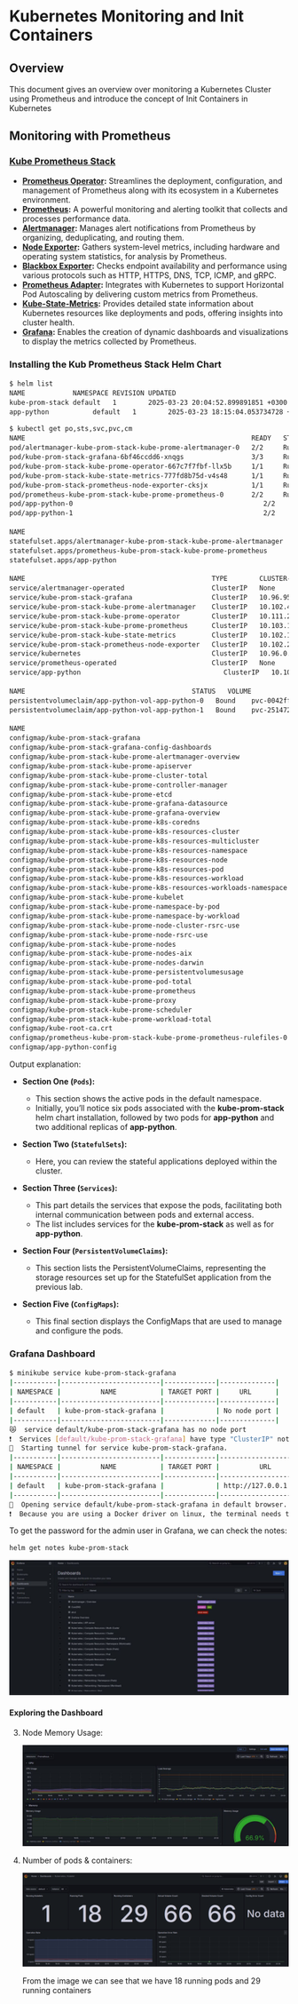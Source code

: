 # Kubernetes Monitoring and Init Containers

## Overview

This document gives an overview over monitoring a Kubernetes Cluster using Prometheus and introduce the concept of Init Containers in Kubernetes

## Monitoring with Prometheus

### [Kube Prometheus Stack](https://github.com/prometheus-operator/kube-prometheus/blob/main/README.md#kube-prometheus)

- **[Prometheus Operator](https://github.com/prometheus-operator/prometheus-operator):** Streamlines the deployment, configuration, and management of Prometheus along with its ecosystem in a Kubernetes environment.
- **[Prometheus](https://prometheus.io/):** A powerful monitoring and alerting toolkit that collects and processes performance data.
- **[Alertmanager](https://github.com/prometheus/alertmanager):** Manages alert notifications from Prometheus by organizing, deduplicating, and routing them.
- **[Node Exporter](https://github.com/prometheus/node_exporter):** Gathers system-level metrics, including hardware and operating system statistics, for analysis by Prometheus.
- **[Blackbox Exporter](https://github.com/prometheus/blackbox_exporter):** Checks endpoint availability and performance using various protocols such as HTTP, HTTPS, DNS, TCP, ICMP, and gRPC.
- **[Prometheus Adapter](https://github.com/kubernetes-sigs/prometheus-adapter):** Integrates with Kubernetes to support Horizontal Pod Autoscaling by delivering custom metrics from Prometheus.
- **[Kube-State-Metrics](https://github.com/kubernetes/kube-state-metrics):** Provides detailed state information about Kubernetes resources like deployments and pods, offering insights into cluster health.
- **[Grafana](https://grafana.com/):** Enables the creation of dynamic dashboards and visualizations to display the metrics collected by Prometheus.


### Installing the Kub Prometheus Stack Helm Chart

```bash
$ helm list
NAME            NAMESPACE REVISION UPDATED                                 STATUS   CHART                        APP VERSION
kube-prom-stack default   1        2025-03-23 20:04:52.899891851 +0300 MSK deployed kube-prometheus-stack-70.0.2 v0.81.0    
app-python           default   1        2025-03-23 18:15:04.053734728 +0300 MSK deployed app-python-0.29.1                 1.18.1     
```

```bash
$ kubectl get po,sts,svc,pvc,cm
NAME                                                         READY   STATUS    RESTARTS   AGE
pod/alertmanager-kube-prom-stack-kube-prome-alertmanager-0   2/2     Running   0          4m57s
pod/kube-prom-stack-grafana-6bf46ccdd6-xnqgs                 3/3     Running   0          4m58s
pod/kube-prom-stack-kube-prome-operator-667c7f7fbf-llx5b     1/1     Running   0          4m58s
pod/kube-prom-stack-kube-state-metrics-777fd8b75d-v4s48      1/1     Running   0          4m58s
pod/kube-prom-stack-prometheus-node-exporter-cksjx           1/1     Running   0          4m58s
pod/prometheus-kube-prom-stack-kube-prome-prometheus-0       2/2     Running   0          4m57s
pod/app-python-0                                                2/2     Running   0          63m
pod/app-python-1                                                2/2     Running   0          63m

NAME                                                                    READY   AGE
statefulset.apps/alertmanager-kube-prom-stack-kube-prome-alertmanager   1/1     4m58s
statefulset.apps/prometheus-kube-prom-stack-kube-prome-prometheus       1/1     4m57s
statefulset.apps/app-python                                                2/2     63m

NAME                                               TYPE        CLUSTER-IP       EXTERNAL-IP   PORT(S)                      AGE
service/alertmanager-operated                      ClusterIP   None             <none>        9093/TCP,9094/TCP,9094/UDP   4m58s
service/kube-prom-stack-grafana                    ClusterIP   10.96.95.254     <none>        80/TCP                       4m58s
service/kube-prom-stack-kube-prome-alertmanager    ClusterIP   10.102.44.166    <none>        9093/TCP,8080/TCP            4m58s
service/kube-prom-stack-kube-prome-operator        ClusterIP   10.111.219.242   <none>        443/TCP                      4m58s
service/kube-prom-stack-kube-prome-prometheus      ClusterIP   10.103.191.7     <none>        9090/TCP,8080/TCP            4m58s
service/kube-prom-stack-kube-state-metrics         ClusterIP   10.102.185.236   <none>        8080/TCP                     4m58s
service/kube-prom-stack-prometheus-node-exporter   ClusterIP   10.102.233.97    <none>        9100/TCP                     4m58s
service/kubernetes                                 ClusterIP   10.96.0.1        <none>        443/TCP                      128m
service/prometheus-operated                        ClusterIP   None             <none>        9090/TCP                     4m57s
service/app-python                                    ClusterIP   10.107.74.83     <none>        5000/TCP                     63m

NAME                                          STATUS   VOLUME                                     CAPACITY   ACCESS MODES   STORAGECLASS   VOLUMEATTRIBUTESCLASS   AGE
persistentvolumeclaim/app-python-vol-app-python-0   Bound    pvc-0042ff12-75fa-4518-8307-653b84c62b75   1Gi        RWO            standard       <unset>                 107m
persistentvolumeclaim/app-python-vol-app-python-1   Bound    pvc-251472ae-c503-40a2-9917-6db43f476958   1Gi        RWO            standard       <unset>                 104m

NAME                                                                     DATA   AGE
configmap/kube-prom-stack-grafana                                        1      4m58s
configmap/kube-prom-stack-grafana-config-dashboards                      1      4m58s
configmap/kube-prom-stack-kube-prome-alertmanager-overview               1      4m58s
configmap/kube-prom-stack-kube-prome-apiserver                           1      4m58s
configmap/kube-prom-stack-kube-prome-cluster-total                       1      4m58s
configmap/kube-prom-stack-kube-prome-controller-manager                  1      4m58s
configmap/kube-prom-stack-kube-prome-etcd                                1      4m58s
configmap/kube-prom-stack-kube-prome-grafana-datasource                  1      4m58s
configmap/kube-prom-stack-kube-prome-grafana-overview                    1      4m58s
configmap/kube-prom-stack-kube-prome-k8s-coredns                         1      4m58s
configmap/kube-prom-stack-kube-prome-k8s-resources-cluster               1      4m58s
configmap/kube-prom-stack-kube-prome-k8s-resources-multicluster          1      4m58s
configmap/kube-prom-stack-kube-prome-k8s-resources-namespace             1      4m58s
configmap/kube-prom-stack-kube-prome-k8s-resources-node                  1      4m58s
configmap/kube-prom-stack-kube-prome-k8s-resources-pod                   1      4m58s
configmap/kube-prom-stack-kube-prome-k8s-resources-workload              1      4m58s
configmap/kube-prom-stack-kube-prome-k8s-resources-workloads-namespace   1      4m58s
configmap/kube-prom-stack-kube-prome-kubelet                             1      4m58s
configmap/kube-prom-stack-kube-prome-namespace-by-pod                    1      4m58s
configmap/kube-prom-stack-kube-prome-namespace-by-workload               1      4m58s
configmap/kube-prom-stack-kube-prome-node-cluster-rsrc-use               1      4m58s
configmap/kube-prom-stack-kube-prome-node-rsrc-use                       1      4m58s
configmap/kube-prom-stack-kube-prome-nodes                               1      4m58s
configmap/kube-prom-stack-kube-prome-nodes-aix                           1      4m58s
configmap/kube-prom-stack-kube-prome-nodes-darwin                        1      4m58s
configmap/kube-prom-stack-kube-prome-persistentvolumesusage              1      4m58s
configmap/kube-prom-stack-kube-prome-pod-total                           1      4m58s
configmap/kube-prom-stack-kube-prome-prometheus                          1      4m58s
configmap/kube-prom-stack-kube-prome-proxy                               1      4m58s
configmap/kube-prom-stack-kube-prome-scheduler                           1      4m58s
configmap/kube-prom-stack-kube-prome-workload-total                      1      4m58s
configmap/kube-root-ca.crt                                               1      128m
configmap/prometheus-kube-prom-stack-kube-prome-prometheus-rulefiles-0   35     4m57s
configmap/app-python-config                                                 1      63m
```

Output explanation:

- **Section One (`Pods`):**
  - This section shows the active pods in the default namespace.
  - Initially, you’ll notice six pods associated with the **kube-prom-stack** helm chart installation, followed by two pods for **app-python** and two additional replicas of **app-python**.

- **Section Two (`StatefulSets`):**
  - Here, you can review the stateful applications deployed within the cluster.

- **Section Three (`Services`):**
  - This part details the services that expose the pods, facilitating both internal communication between pods and external access.
  - The list includes services for the **kube-prom-stack** as well as for **app-python**.

- **Section Four (`PersistentVolumeClaims`):**
  - This section lists the PersistentVolumeClaims, representing the storage resources set up for the StatefulSet application from the previous lab.

- **Section Five (`ConfigMaps`):**
  - This final section displays the ConfigMaps that are used to manage and configure the pods.


### Grafana Dashboard

```bash
$ minikube service kube-prom-stack-grafana
|-----------|-------------------------|-------------|--------------|
| NAMESPACE |          NAME           | TARGET PORT |     URL      |
|-----------|-------------------------|-------------|--------------|
| default   | kube-prom-stack-grafana |             | No node port |
|-----------|-------------------------|-------------|--------------|
😿  service default/kube-prom-stack-grafana has no node port
❗  Services [default/kube-prom-stack-grafana] have type "ClusterIP" not meant to be exposed, however for local development minikube allows you to access this !
🏃  Starting tunnel for service kube-prom-stack-grafana.
|-----------|-------------------------|-------------|------------------------|
| NAMESPACE |          NAME           | TARGET PORT |          URL           |
|-----------|-------------------------|-------------|------------------------|
| default   | kube-prom-stack-grafana |             | http://127.0.0.1:39109 |
|-----------|-------------------------|-------------|------------------------|
🎉  Opening service default/kube-prom-stack-grafana in default browser...
❗  Because you are using a Docker driver on linux, the terminal needs to be open to run it.
```

To get the password for the admin user in Grafana, we can check the notes:

```bash
helm get notes kube-prom-stack
```

![Grafana Dashboard](screen-sh/Grafana_Dashboard.jpg)

#### Exploring the Dashboard

3. Node Memory Usage:

    ![Node Memory Usage](screen-sh/node_mem_cpu.jpg)

4. Number of pods & containers:

    ![Number of pods and containers](screen-sh/kubelet.jpg)

    From the image we can see that we have 18 running pods and 29 running containers

